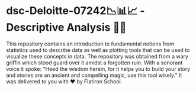 # dsc-Deloitte-07242📉📊📈 - Descriptive Analysis 📖🧐

This repository contains an introduction to fundamental notions from statistics used to describe data as well as plotting tools that can be used to visualize these concepts in data. The repository was obtained from a wary griffin which stood guard over it amidst a forgotten ruin. With a sonorant voice it spoke: "Heed the wisdom herein, for it helps you to build your story and stories are an ancient and compelling magic, use this tool wisely." It was delivered to you with ❤️ by Flatiron School.
